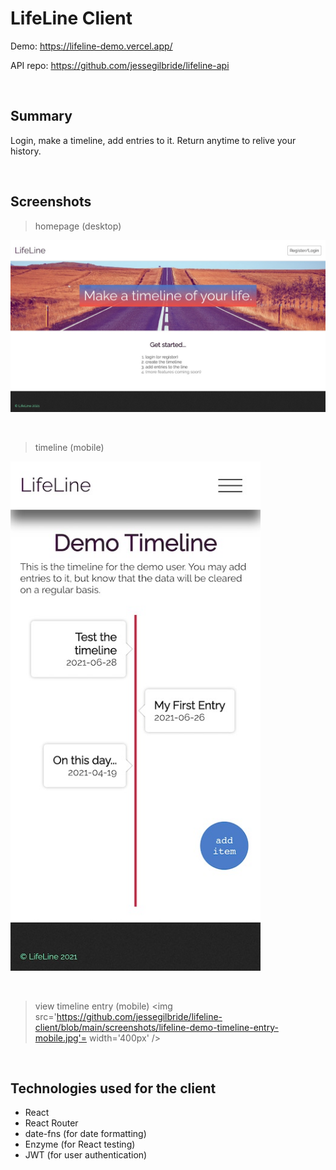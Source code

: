 # LifeLine Client


Demo: https://lifeline-demo.vercel.app/

API repo: https://github.com/jessegilbride/lifeline-api

&nbsp;

## Summary
Login, make a timeline, add entries to it. Return anytime to relive your history.

&nbsp;

## Screenshots

> homepage (desktop)
<img src='https://github.com/jessegilbride/lifeline-client/blob/main/screenshots/lifeline-demo-homepage-desktop.jpg' width='' />

&nbsp;

> timeline (mobile)
<img src='https://github.com/jessegilbride/lifeline-client/blob/main/screenshots/lifeline-demo-timeline-mobile.jpg' width='400px' />

&nbsp;

> view timeline entry (mobile)
<img src='https://github.com/jessegilbride/lifeline-client/blob/main/screenshots/lifeline-demo-timeline-entry-mobile.jpg'= width='400px' />

<!-- &nbsp;

> login (mobile)
<img src='' width='400px' /> -->

<!-- &nbsp;

> create timeline item (mobile)
<img src='' width='400px' /> -->

&nbsp;

## Technologies used for the client

* React
* React Router
* date-fns (for date formatting)
* Enzyme (for React testing)
* JWT (for user authentication)
